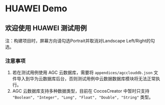 # HUAWEI Demo

## 欢迎使用 HUAWEI 测试用例

注：构建项目时，屏幕方向请勾选Portrait并取消对Landscape Left/Right的勾选。

### 注意事项
1. 若在测试用例使用 AGC 云数据库，需要将 `appendices/agcclouddb.json` 文件导入到华为云数据库后台，否则测试用例中云数据数据库模块将无法正常执行。
2. AGC 云数据库支持多种数据类型，目前在 CocosCreator 中暂时只支持 `"Boolean", "Integer", "Long", "Float", "Double", "String"` 类型。
